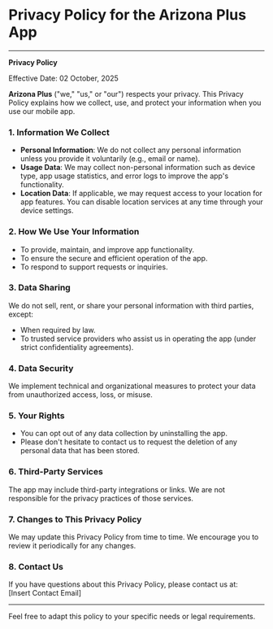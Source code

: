 # Privacy Policy for the Arizona Plus App 

---

**Privacy Policy**  

Effective Date:  02 October, 2025

**Arizona Plus** ("we," "us," or "our") respects your privacy. This Privacy Policy explains how we collect, use, and protect your information when you use our mobile app.  

### 1. **Information We Collect**  
- **Personal Information**: We do not collect any personal information unless you provide it voluntarily (e.g., email or name).  
- **Usage Data**: We may collect non-personal information such as device type, app usage statistics, and error logs to improve the app's functionality.  
- **Location Data**: If applicable, we may request access to your location for app features. You can disable location services at any time through your device settings.  

### 2. **How We Use Your Information**  
- To provide, maintain, and improve app functionality.  
- To ensure the secure and efficient operation of the app.  
- To respond to support requests or inquiries.  

### 3. **Data Sharing**  
We do not sell, rent, or share your personal information with third parties, except:  
- When required by law.  
- To trusted service providers who assist us in operating the app (under strict confidentiality agreements).  

### 4. **Data Security**  
We implement technical and organizational measures to protect your data from unauthorized access, loss, or misuse.  

### 5. **Your Rights**  
- You can opt out of any data collection by uninstalling the app.  
- Please don't hesitate to contact us to request the deletion of any personal data that has been stored.  

### 6. **Third-Party Services**  
The app may include third-party integrations or links. We are not responsible for the privacy practices of those services.  

### 7. **Changes to This Privacy Policy**  
We may update this Privacy Policy from time to time. We encourage you to review it periodically for any changes.  

### 8. **Contact Us**  
If you have questions about this Privacy Policy, please contact us at:  
[Insert Contact Email]  

---  

Feel free to adapt this policy to your specific needs or legal requirements.
